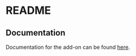 # README

## Documentation
Documentation for the add-on can be found [here](https://lunei-solei.github.io/blender-custom-properties-manager/readme.html).
